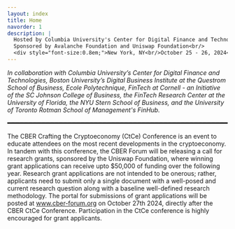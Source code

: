 ```yaml
---
layout: index
title: Home
navorder: 1
description: |
  Hosted by Columbia University's Center for Digital Finance and Technologies<br/>
  Sponsored by Avalanche Foundation and Uniswap Foundation<br/>
  <div style="font-size:0.8em;">New York, NY<br/>October 25 - 26, 2024</div>
---
```


*In collaboration with Columbia University’s Center for Digital Finance and Technologies, Boston University’s Digital Business Institute at the Questrom School of Business, Ecole Polytechnique, FinTech at Cornell - an Initiative of the SC Johnson College of Business, the FinTech Research Center at the University of Florida, the NYU Stern School of Business, and the University of Toronto Rotman School of Management's FinHub.*
<hr style="border: none; border-top: 2px dashed #000; margin: 20px 0;">

The CBER Crafting the Cryptoeconomy (CtCe) Conference is an event to educate attendees on the most recent developments in the cryptoeconomy. In tandem with this conference, the CBER Forum will be releasing a call for research grants, sponsored by the Uniswap Foundation, where winning grant applications can receive upto $50,000 of funding over the following year. Research grant applications are not intended to be onerous; rather, applicants need to submit only a single document with a well-posed and current research question along with a baseline well-defined research methodology. The portal for submissions of grant applications will be posted at <a href="https://www.cber-forum.org" target="_blank">www.cber-forum.org</a> on October 27th 2024, directly after the CBER CtCe Conference. Participation in the CtCe conference is highly encouraged for grant applicants. 